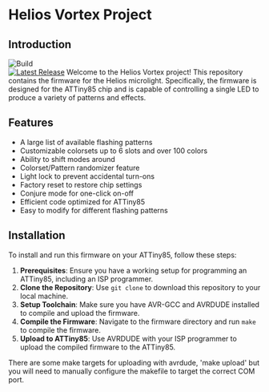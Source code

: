 # Helios Vortex Project

## Introduction
![Build](https://github.com/Unreal-Dan/HeliosVortex/actions/workflows/build.yml/badge.svg?branch=master)  
[![Latest Release](https://img.shields.io/github/v/tag/Unreal-Dan/HeliosVortex?label=Latest%20Release)](https://github.com/Unreal-Dan/HeliosVortex/releases/latest)
Welcome to the Helios Vortex project! This repository contains the firmware for the Helios microlight. Specifically, the firmware is designed for the ATTiny85 chip and is capable of controlling a single LED to produce a variety of patterns and effects.

## Features
- A large list of available flashing patterns
- Customizable colorsets up to 6 slots and over 100 colors
- Ability to shift modes around
- Colorset/Pattern randomizer feature
- Light lock to prevent accidental turn-ons
- Factory reset to restore chip settings
- Conjure mode for one-click on-off
- Efficient code optimized for ATTiny85
- Easy to modify for different flashing patterns

## Installation
To install and run this firmware on your ATTiny85, follow these steps:

1. **Prerequisites**: Ensure you have a working setup for programming an ATTiny85, including an ISP programmer.
2. **Clone the Repository**: Use `git clone` to download this repository to your local machine.
3. **Setup Toolchain**: Make sure you have AVR-GCC and AVRDUDE installed to compile and upload the firmware.
4. **Compile the Firmware**: Navigate to the firmware directory and run `make` to compile the firmware.
5. **Upload to ATTiny85**: Use AVRDUDE with your ISP programmer to upload the compiled firmware to the ATTiny85.

There are some make targets for uploading with avrdude, 'make upload' but you will need to manually configure the makefile to target the correct COM port.
